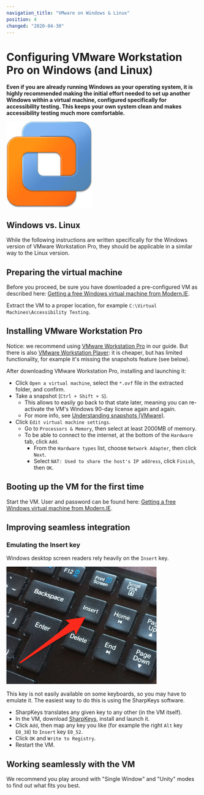```yaml
---
navigation_title: "VMware on Windows & Linux"
position: 4
changed: "2020-04-30"
---
```


# Configuring VMware Workstation Pro on Windows (and Linux)

**Even if you are already running Windows as your operating system, it is highly recommended making the initial effort needed to set up another Windows within a virtual machine, configured specifically for accessibility testing. This keeps your own system clean and makes accessibility testing much more comfortable.**

![VMware Workstation Pro logo](_media/vmware-workstation-pro-logo.png)

## Windows vs. Linux

While the following instructions are written specifically for the Windows version of VMware Workstation Pro, they should be applicable in a similar way to the Linux version.

## Preparing the virtual machine

Before you proceed, be sure you have downloaded a pre-configured VM as described here: [Getting a free Windows virtual machine from Modern.IE](/setup/windows/modern-ie).

Extract the VM to a proper location, for example `C:\Virtual Machines\Accessibility Testing`.

## Installing VMware Workstation Pro

Notice: we recommend using [VMware Workstation Pro](https://www.vmware.com/products/workstation-pro.html) in our guide. But there is also [VMware Workstation Player](https://www.vmware.com/products/workstation-player.html): it is cheaper, but has limited functionality, for example it's missing the snapshots feature (see below).

After downloading VMware Workstation Pro, installing and launching it:

- Click `Open a virtual machine`, select the `*.ovf` file in the extracted folder, and confirm.
- Take a snapshot (`Ctrl + Shift + S`).
    - This allows to easily go back to that state later, meaning you can re-activate the VM's Windows 90-day license again and again.
    - For more info, see [Understanding snapshots (VMware)](https://www.vmware.com/support/ws5/doc/ws_preserve_sshot_understanding.html).
- Click `Edit virtual machine settings`.
    - Go to `Processors & Memory`, then select at least 2000MB of memory.
    - To be able to connect to the internet, at the bottom of the `Hardware` tab, click `Add`.
        - From the `Hardware types` list, choose `Network Adapter`, then click `Next`.
        - Select `NAT: Used to share the host's IP address`, click `Finish`, then `OK`.

## Booting up the VM for the first time

Start the VM. User and password can be found here: [Getting a free Windows virtual machine from Modern.IE](/setup/windows/modern-ie).

## Improving seamless integration

### Emulating the Insert key

Windows desktop screen readers rely heavily on the `Insert` key.

![Insert key on a keyboard](_media/insert-key-on-a-keyboard.png)

This key is not easily available on some keyboards, so you may have to emulate it. The easiest way to do this is using the SharpKeys software.

- SharpKeys translates any given key to any other (in the VM itself).
- In the VM, download [SharpKeys](http://sharpkeys.codeplex.com/), install and launch it.
- Click `Add`, then map any key you like (for example the right `Alt` key `E0_38`) to `Insert` key `E0_52`.
- Click `OK` and `Write to Registry`.
- Restart the VM.

## Working seamlessly with the VM

We recommend you play around with "Single Window" and "Unity" modes to find out what fits you best.
